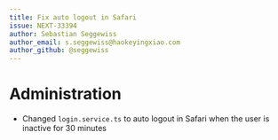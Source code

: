 ```yaml
---
title: Fix auto logout in Safari
issue: NEXT-33394
author: Sebastian Seggewiss
author_email: s.seggewiss@haokeyingxiao.com
author_github: @seggewiss
---
```

# Administration
* Changed `login.service.ts` to auto logout in Safari when the user is inactive for 30 minutes
